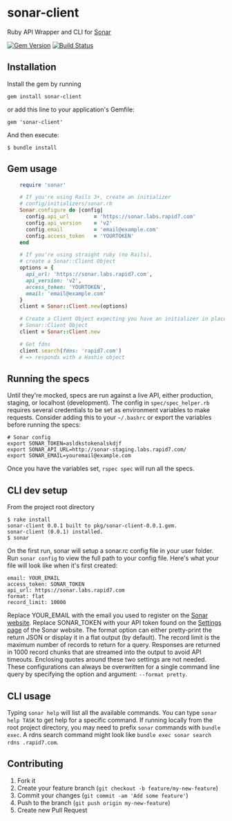 sonar-client
===============

Ruby API Wrapper and CLI for [Sonar](https://sonar.labs.rapid7.com)

[![Gem Version](https://badge.fury.io/rb/sonar-client.svg)](http://badge.fury.io/rb/sonar-client)
[![Build Status](https://travis-ci.org/rapid7/sonar-client.svg?branch=master)](https://travis-ci.org/rapid7/sonar-client)

## Installation

Install the gem by running

    gem install sonar-client

or add this line to your application's Gemfile:

    gem 'sonar-client'

And then execute:

    $ bundle install

## Gem usage

```ruby
    require 'sonar'

    # If you're using Rails 3+, create an initializer
    # config/initializers/sonar.rb
    Sonar.configure do |config|
      config.api_url        = 'https://sonar.labs.rapid7.com'
      config.api_version    = 'v2'
      config.email          = 'email@example.com'
      config.access_token   = 'YOURTOKEN'
    end

    # If you're using straight ruby (no Rails),
    # create a Sonar::Client Object
    options = {
      api_url: 'https://sonar.labs.rapid7.com',
      api_version: 'v2',
      access_token: 'YOURTOKEN',
      email: 'email@example.com'
    }
    client = Sonar::Client.new(options)

    # Create a Client Object expecting you have an initializer in place
    # Sonar::Client Object
    client = Sonar::Client.new

    # Get fdns
    client.search(fdns: 'rapid7.com')
    # => responds with a Hashie object
```

## Running the specs

Until they're mocked, specs are run against a live API, either production, staging, or localhost (development).  The config in `spec/spec_helper.rb` requires several credentials to be set as environment variables to make requests.  Consider adding this to your `~/.bashrc` or export the variables before running the specs:

```
# Sonar config
export SONAR_TOKEN=asldkstokenalskdjf
export SONAR_API_URL=http://sonar-staging.labs.rapid7.com/
export SONAR_EMAIL=youremail@example.com
```

Once you have the variables set, `rspec spec` will run all the specs.

## CLI dev setup

From the project root directory
```
$ rake install
sonar-client 0.0.1 built to pkg/sonar-client-0.0.1.gem.
sonar-client (0.0.1) installed.
$ sonar
```

On the first run, sonar will setup a sonar.rc config file in your user folder.  Run `sonar config` to view the full path to your config file.  Here's what your file will look like when it's first created:
```
email: YOUR_EMAIL
access_token: SONAR_TOKEN
api_url: https://sonar.labs.rapid7.com
format: flat
record_limit: 10000
```
Replace YOUR_EMAIL with the email you used to register on the [Sonar website](https://sonar.labs.rapid7.com).  Replace SONAR_TOKEN with your API token found on the [Settings page](https://sonar.labs.rapid7.com/users/edit) of the Sonar website.  The format option can either pretty-print the return JSON or display it in a flat output (by default).  The record limit is the maximum number of records to return for a query.  Responses are returned in 1000 record chunks that are streamed into the output to avoid API timeouts.  Enclosing quotes around these two settings are not needed.  These configurations can always be overwritten for a single command line query by specifying the option and argument: `--format pretty`.

## CLI usage

Typing `sonar help` will list all the available commands. You can type `sonar help TASK` to get help for a specific command.  If running locally from the root project directory, you may need to prefix `sonar` commands with `bundle exec`.  A rdns search command might look like `bundle exec sonar search rdns .rapid7.com`.

## Contributing

1. Fork it
2. Create your feature branch (`git checkout -b feature/my-new-feature`)
3. Commit your changes (`git commit -am 'Add some feature'`)
4. Push to the branch (`git push origin my-new-feature`)
5. Create new Pull Request

